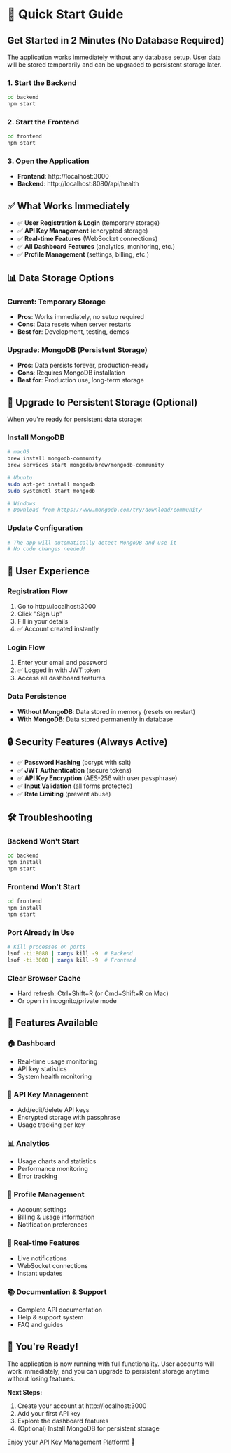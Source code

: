 # 🚀 Quick Start Guide

## Get Started in 2 Minutes (No Database Required)

The application works immediately without any database setup. User data will be stored temporarily and can be upgraded to persistent storage later.

### 1. Start the Backend
```bash
cd backend
npm start
```

### 2. Start the Frontend
```bash
cd frontend
npm start
```

### 3. Open the Application
- **Frontend**: http://localhost:3000
- **Backend**: http://localhost:8080/api/health

## ✅ What Works Immediately

- ✅ **User Registration & Login** (temporary storage)
- ✅ **API Key Management** (encrypted storage)
- ✅ **Real-time Features** (WebSocket connections)
- ✅ **All Dashboard Features** (analytics, monitoring, etc.)
- ✅ **Profile Management** (settings, billing, etc.)

## 📊 Data Storage Options

### Current: Temporary Storage
- **Pros**: Works immediately, no setup required
- **Cons**: Data resets when server restarts
- **Best for**: Development, testing, demos

### Upgrade: MongoDB (Persistent Storage)
- **Pros**: Data persists forever, production-ready
- **Cons**: Requires MongoDB installation
- **Best for**: Production use, long-term storage

## 🔄 Upgrade to Persistent Storage (Optional)

When you're ready for persistent data storage:

### Install MongoDB
```bash
# macOS
brew install mongodb-community
brew services start mongodb/brew/mongodb-community

# Ubuntu
sudo apt-get install mongodb
sudo systemctl start mongodb

# Windows
# Download from https://www.mongodb.com/try/download/community
```

### Update Configuration
```bash
# The app will automatically detect MongoDB and use it
# No code changes needed!
```

## 🎯 User Experience

### Registration Flow
1. Go to http://localhost:3000
2. Click "Sign Up"
3. Fill in your details
4. ✅ Account created instantly

### Login Flow
1. Enter your email and password
2. ✅ Logged in with JWT token
3. Access all dashboard features

### Data Persistence
- **Without MongoDB**: Data stored in memory (resets on restart)
- **With MongoDB**: Data stored permanently in database

## 🔒 Security Features (Always Active)

- ✅ **Password Hashing** (bcrypt with salt)
- ✅ **JWT Authentication** (secure tokens)
- ✅ **API Key Encryption** (AES-256 with user passphrase)
- ✅ **Input Validation** (all forms protected)
- ✅ **Rate Limiting** (prevent abuse)

## 🛠️ Troubleshooting

### Backend Won't Start
```bash
cd backend
npm install
npm start
```

### Frontend Won't Start
```bash
cd frontend
npm install
npm start
```

### Port Already in Use
```bash
# Kill processes on ports
lsof -ti:8080 | xargs kill -9  # Backend
lsof -ti:3000 | xargs kill -9  # Frontend
```

### Clear Browser Cache
- Hard refresh: Ctrl+Shift+R (or Cmd+Shift+R on Mac)
- Or open in incognito/private mode

## 📱 Features Available

### 🏠 Dashboard
- Real-time usage monitoring
- API key statistics
- System health monitoring

### 🔑 API Key Management
- Add/edit/delete API keys
- Encrypted storage with passphrase
- Usage tracking per key

### 📊 Analytics
- Usage charts and statistics
- Performance monitoring
- Error tracking

### 👤 Profile Management
- Account settings
- Billing & usage information
- Notification preferences

### 🔔 Real-time Features
- Live notifications
- WebSocket connections
- Instant updates

### 📚 Documentation & Support
- Complete API documentation
- Help & support system
- FAQ and guides

## 🎉 You're Ready!

The application is now running with full functionality. User accounts will work immediately, and you can upgrade to persistent storage anytime without losing features.

**Next Steps:**
1. Create your account at http://localhost:3000
2. Add your first API key
3. Explore the dashboard features
4. (Optional) Install MongoDB for persistent storage

Enjoy your API Key Management Platform! 🚀